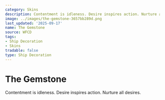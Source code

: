 ```yaml
---
category: Skins
description: Contentment is idleness. Desire inspires action. Nurture all desires.
image: ../images/the-gemstone-3657bb289d.png
last_updated: '2025-09-17'
name: The Gemstone
source: WFCD
tags:
- Ship Decoration
- Skins
tradable: false
type: Ship Decoration
---
```


# The Gemstone

Contentment is idleness. Desire inspires action. Nurture all desires.

